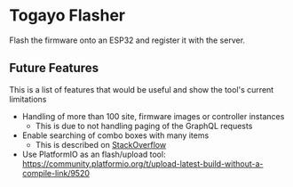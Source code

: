 # Togayo Flasher

Flash the firmware onto an ESP32 and register it with the server.

## Future Features

This is a list of features that would be useful and show the tool's current limitations

- Handling of more than 100 site, firmware images or controller instances
  - This is due to not handling paging of the GraphQL requests
- Enable searching of combo boxes with many items
  - This is described on [StackOverflow](https://stackoverflow.com/questions/4827207/how-do-i-filter-the-pyqt-qcombobox-items-based-on-the-text-input)
- Use PlatformIO as an flash/upload tool: https://community.platformio.org/t/upload-latest-build-without-a-compile-link/9520
